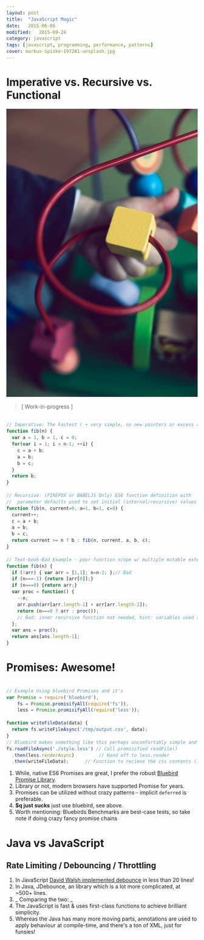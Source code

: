 ```yaml
---
layout: post
title:  "JavaScript Magic"
date:   2015-06-06
modified:   2015-09-24
category: javascript
tags: [javascript, programming, performance, patterns]
cover: markus-spiske-197281-unsplash.jpg
---
```


# Imperative vs. Recursive vs. Functional

![credit: markus-spiske-197281-unsplash.jpg](markus-spiske-197281-unsplash.jpg)

> [ Work-in-progress ]

~~~javascript

// Imperative: The Fastest ( + very simple, no new pointers or excess allocs ):
function fib(n) {
  var a = 1, b = 1, c = 0;
  for(var i = 1; i < n-1; ++i) {
    c = a + b;
    a = b;
    b = c;
  }
  return b;
}

// Recursive: (FIREFOX or BABELJS Only) ES6 function definition with
//  parameter defaults used to set initial (internal/recursive) values
function fib(n, current=0, a=1, b=1, c=0) {
  current++;
  c = a + b;
  a = b;
  b = c;
  return current >= n ? b : fib(n, current, a, b, c);
}

// Text-book-Bad Example - poor function scope w/ multiple mutable external values
function fib(n) {
  if (!arr) { var arr = [1,1]; n=n-2; };// Bad
  if (n===-1) {return [arr[0]];}
  if (n===0) {return arr;}
  var proc = function() {
    --n;
    arr.push(arr[arr.length-1] + arr[arr.length-2]);
    return (n===0 ? arr : proc());
    // Bad: inner recursive function not needed, hint: variables used are from parent function scope
  };
  var ans = proc();
  return ans[ans.length-1];
}
~~~


# Promises: Awesome!


~~~js

// Example Using bluebird Promises and it's
var Promise = require('bluebird'),
    fs = Promise.promisifyAll(require('fs')),
    less = Promise.promisifyAll(require('less'));

function writeFileData(data) {
  return fs.writeFileAsync('/tmp/output.css', data);
}
// Bluebird makes something like this perhaps uncomfortably simple and succinct:
fs.readFileAsync('./style.less') // Call promisified readFile()
  .then(less.renderAsync)         // Hand off to less.render
  .then(writeFileData);      // Function to recieve the css contents (1st parameter)

~~~
1. While, native ES6 Promises are great, I prefer the robust [Bluebird Promise Library](https://github.com/petkaantonov/bluebird/blob/master/API.md).
1. Library or not, modern browsers have supported Promise for years.
1. Promises can be utilized without crazy patterns - implicit `deferred` is preferable.
1. __$q just sucks__ just use bluebird, see above.
1. Worth mentioning: Bluebirds Benchmarks are best-case tests, so take note if doing crazy fancy promise chains



# Java vs JavaScript

## Rate Limiting / Debouncing / Throttling

1. In JavaScript [David Walsh implemented debounce](http://davidwalsh.name/essential-javascript-functions) in less than 20 lines!
1. In Java, JDebounce, an library which is a lot more complicated, at ~500+ lines.
1. _ Comparing the two: _
  1. The JavaScript is fast & uses first-class functions to achieve brilliant simplicity.
  1. Whereas the Java has many more moving parts, annotations are used to apply behaviour at compile-time, and there's a ton of XML, just for funsies!

<!--
# Inversion of Control Techniques

Work-in-progress
-->

[fuck_this]: https://res.cloudinary.com/ddd/image/upload/panda-rampage__tumblr_nq7srwTXqr1stn6klo1_500_gm2som.gif
